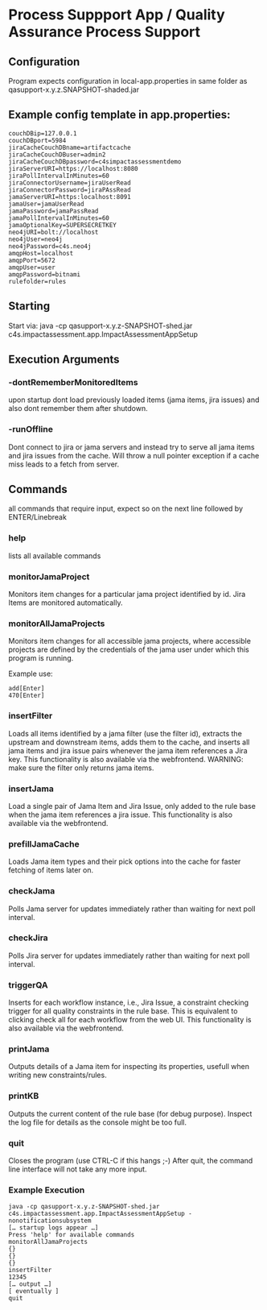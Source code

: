 # Process Suppport App / Quality Assurance Process Support
## Configuration
Program expects configuration in local-app.properties in same folder as qasupport-x.y.z.SNAPSHOT-shaded.jar

## Example config template in app.properties: 
```
couchDBip=127.0.0.1
couchDBport=5984
jiraCacheCouchDBname=artifactcache
jiraCacheCouchDBuser=admin2
jiraCacheCouchDBpassword=c4simpactassessmentdemo
jiraServerURI=https://localhost:8080
jiraPollIntervalInMinutes=60
jiraConnectorUsername=jiraUserRead
jiraConnectorPassword=jiraPAssRead
jamaServerURI=https:localhost:8091
jamaUser=jamaUserRead
jamaPassword=jamaPassRead
jamaPollIntervalInMinutes=60
jamaOptionalKey=SUPERSECRETKEY
neo4jURI=bolt://localhost
neo4jUser=neo4j
neo4jPassword=c4s.neo4j
amqpHost=localhost
amqpPort=5672
amqpUser=user
amqpPassword=bitnami
rulefolder=rules
```

## Starting
Start via: 
java -cp qasupport-x.y.z-SNAPSHOT-shed.jar c4s.impactassessment.app.ImpactAssessmentAppSetup

## Execution Arguments
### -dontRememberMonitoredItems 
upon startup dont load previously loaded items (jama items, jira issues) and also dont remember them after shutdown.

### -runOffline
Dont connect to jira or jama servers and instead try to serve all jama items and jira issues from the cache. Will throw a null pointer exception if a cache miss leads to a fetch from server.

## Commands
all commands that require input, expect so on the next line followed by ENTER/Linebreak

### help
lists all available commands

### monitorJamaProject
Monitors item changes for a particular jama project identified by id. Jira Items are monitored automatically.

### monitorAllJamaProjects
Monitors item changes for all accessible jama projects, where accessible projects are defined by the credentials of the jama user under which this program is running.

Example use:
```
add[Enter]
470[Enter]
```

### insertFilter
Loads all items identified by a jama filter (use the filter id), extracts the upstream and downstream items, adds them to the cache, and inserts all jama items and jira issue pairs whenever the jama item references a Jira key. This functionality is also available via the webfrontend.
WARNING: make sure the filter only returns jama items. 


### insertJama
Load a single pair of Jama Item and Jira Issue, only added to the rule base when the jama item references a jira issue. This functionality is also available via the webfrontend.

### prefillJamaCache
Loads Jama item types and their pick options into the cache for faster fetching of items later on.

### checkJama
Polls Jama server for updates immediately rather than waiting for next poll interval.

### checkJira
Polls Jira server for updates immediately rather than waiting for next poll interval.

### triggerQA
Inserts for each workflow instance, i.e., Jira Issue, a constraint checking trigger for all quality constraints in the rule base. This is equivalent to clicking check all for each workflow from the web UI. This functionality is also available via the webfrontend.

### printJama
Outputs details of a Jama item for inspecting its properties, usefull when writing new constraints/rules.

### printKB
Outputs the current content of the rule base (for debug purpose). Inspect the log file for details as the console might be too full.

### quit
Closes the program (use CTRL-C if this hangs ;-) After quit, the command line interface will not take any more input.

### Example Execution
```
java -cp qasupport-x.y.z-SNAPSHOT-shed.jar c4s.impactassessment.app.ImpactAssessmentAppSetup -nonotificationsubsystem
[… startup logs appear …]
Press 'help' for available commands
monitorAllJamaProjects
{}
{}
{} 
insertFilter
12345
[… output …]
[ eventually ]
quit
```
